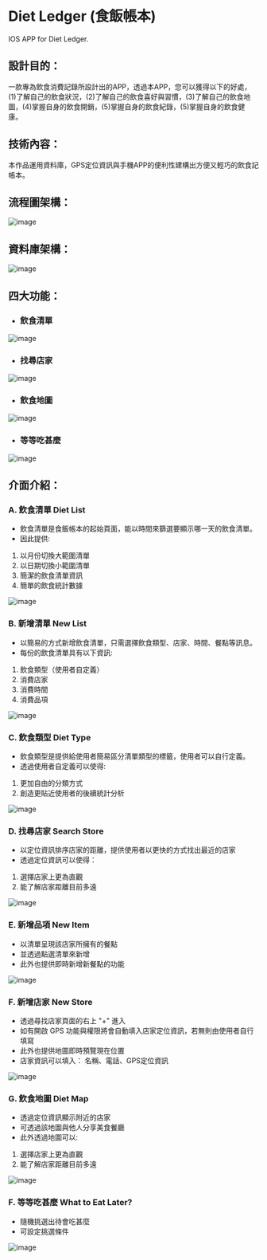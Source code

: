 # Diet Ledger (食飯帳本)
IOS APP for Diet Ledger.

## 設計目的：
一款專為飲食消費記錄所設計出的APP，透過本APP，您可以獲得以下的好處，(1)了解自己的飲食狀況，(2)了解自己的飲食喜好與習慣，(3)了解自己的飲食地圖，(4)掌握自身的飲食開銷，(5)掌握自身的飲食紀錄，(5)掌握自身的飲食健康。

## 技術內容：
本作品運用資料庫，GPS定位資訊與手機APP的便利性建構出方便又輕巧的飲食記帳本。

## 流程圖架構：
![image](https://github.com/minyaho/DietLedger/blob/master/Demo/01.png)

## 資料庫架構：
![image](https://github.com/minyaho/DietLedger/blob/master/Demo/02.png)

## 四大功能：
* <h3> 飲食清單
![image](https://github.com/minyaho/DietLedger/blob/master/Demo/03.png)
* <h3> 找尋店家
![image](https://github.com/minyaho/DietLedger/blob/master/Demo/04.png)
* <h3> 飲食地圖
![image](https://github.com/minyaho/DietLedger/blob/master/Demo/05.png)
* <h3> 等等吃甚麼
![image](https://github.com/minyaho/DietLedger/blob/master/Demo/06.png)
  
## 介面介紹：
### A. 飲食清單 Diet List
* 飲食清單是食飯帳本的起始頁面，能以時間來篩選要顯示哪一天的飲食清單。
* 因此提供: 
1. 以月份切換大範圍清單
2. 以日期切換小範圍清單
3. 簡潔的飲食清單資訊
4. 簡單的飲食統計數據

![image](https://github.com/minyaho/DietLedger/blob/master/Demo/07.png)

### B. 新增清單 New List
* 以簡易的方式新增飲食清單，只需選擇飲食類型、店家、時間、餐點等訊息。
* 每份的飲食清單具有以下資訊:
1. 飲食類型（使用者自定義）
2. 消費店家 
3. 消費時間
4. 消費品項

![image](https://github.com/minyaho/DietLedger/blob/master/Demo/08.png)

### C. 飲食類型 Diet Type
* 飲食類型是提供給使用者簡易區分清單類型的標籤，使用者可以自行定義。
* 透過使用者自定義可以使得:
1. 更加自由的分類方式
2. 創造更貼近使用者的後續統計分析

![image](https://github.com/minyaho/DietLedger/blob/master/Demo/09.png)

### D. 找尋店家 Search Store
* 以定位資訊排序店家的距離，提供使用者以更快的方式找出最近的店家
* 透過定位資訊可以使得：
1. 選擇店家上更為直觀
2. 能了解店家距離目前多遠

![image](https://github.com/minyaho/DietLedger/blob/master/Demo/10.png)

### E. 新增品項 New Item
* 以清單呈現該店家所擁有的餐點
* 並透過點選清單來新增
* 此外也提供即時新增新餐點的功能

![image](https://github.com/minyaho/DietLedger/blob/master/Demo/11.png)

### F. 新增店家 New Store
* 透過尋找店家頁面的右上 "+" 進入
* 如有開啟 GPS 功能與權限將會自動填入店家定位資訊，若無則由使用者自行填寫
* 此外也提供地圖即時預覽現在位置
* 店家資訊可以填入： 名稱、電話、GPS定位資訊

![image](https://github.com/minyaho/DietLedger/blob/master/Demo/12.png)

### G. 飲食地圖 Diet Map
* 透過定位資訊顯示附近的店家
* 可透過該地圖與他人分享美食餐廳
* 此外透過地圖可以:
1. 選擇店家上更為直觀
2. 能了解店家距離目前多遠

![image](https://github.com/minyaho/DietLedger/blob/master/Demo/13.png)

### F. 等等吃甚麼 What to Eat Later?
* 隨機挑選出待會吃甚麼
* 可設定挑選條件

![image](https://github.com/minyaho/DietLedger/blob/master/Demo/14.png)
